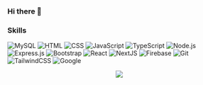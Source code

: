 ### Hi there 👋
### Skills
  
![MySQL](https://img.shields.io/badge/MySQL-white?style=for-the-badge&logo=mysql&logoColor=blue)
![HTML](https://img.shields.io/badge/HTML%205-orange?style=for-the-badge&logo=html5&logoColor=white)
![CSS](https://img.shields.io/badge/CSS%203-blue?style=for-the-badge&logo=css3&logoColor=white)
![JavaScript](https://img.shields.io/badge/JavaScript-323330?style=for-the-badge&logo=javascript&logoColor=F7DF1E)
![TypeScript](https://img.shields.io/badge/TypeScript-007ACC?style=for-the-badge&logo=typescript&logoColor=white)
![Node.js](https://img.shields.io/badge/Node.js-43853D?style=for-the-badge&logo=node.js&logoColor=white)
![Express.js](https://img.shields.io/badge/Express.js-404D59?style=for-the-badge)
![Bootstrap](https://img.shields.io/badge/Bootstrap-563D7C?style=for-the-badge&logo=bootstrap&logoColor=white)
![React](https://img.shields.io/badge/React-20232A?style=for-the-badge&logo=react&logoColor=61DAFB)
![NextJS](https://img.shields.io/badge/NextJS-blue?style=for-the-badge&logo=next.js&logoColor=black)
![Firebase](https://img.shields.io/badge/Firebase-F29D0C?style=for-the-badge&logo=firebase&logoColor=white)
![Git](https://img.shields.io/badge/Git-E34F26?style=for-the-badge&logo=git&logoColor=white)
![TailwindCSS](https://img.shields.io/badge/tAILWIND%20CSS-blue?style=for-the-badge&logo=tailwindcss&logoColor=black)
![Google](https://img.shields.io/badge/Google%20ADS-green?style=for-the-badge&logo=googleads&logoColor=black)
  <div align="center">
     <img src="https://github-readme-streak-stats.herokuapp.com/?user=zcastlem&theme=dark"/>
</a>
</div>

<!--
**zCastleM/zcastlem** is a ✨ _special_ ✨ repository because its `README.md` (this file) appears on your GitHub profile.

Here are some ideas to get you started:

- 🔭 I’m currently working on ...
- 🌱 I’m currently learning ...
- 👯 I’m looking to collaborate on ...
- 🤔 I’m looking for help with ...
- 💬 Ask me about ...
- 📫 How to reach me: ...
- 😄 Pronouns: ...
- ⚡ Fun fact: ...
-->
